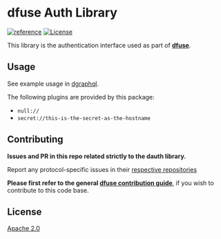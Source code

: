 # dfuse Auth Library

[![reference](https://img.shields.io/badge/godoc-reference-5272B4.svg?style=flat-square)](https://pkg.go.dev/github.com/eosnationftw/dauth)
[![License](https://img.shields.io/badge/License-Apache%202.0-blue.svg)](https://opensource.org/licenses/Apache-2.0)

This library is the authentication interface used as part of **[dfuse](https://github.com/dfuse-io/dfuse)**.


## Usage

See example usage in [dgraphql](https://github.com/dfuse-io/dgraphql).

The following plugins are provided by this package:

* `null://`
* `secret://this-is-the-secret-as-the-hostname`


## Contributing

**Issues and PR in this repo related strictly to the dauth library.**

Report any protocol-specific issues in their
[respective repositories](https://github.com/dfuse-io/dfuse#protocols)

**Please first refer to the general
[dfuse contribution guide](https://github.com/dfuse-io/dfuse/blob/master/CONTRIBUTING.md)**,
if you wish to contribute to this code base.


## License

[Apache 2.0](LICENSE)
